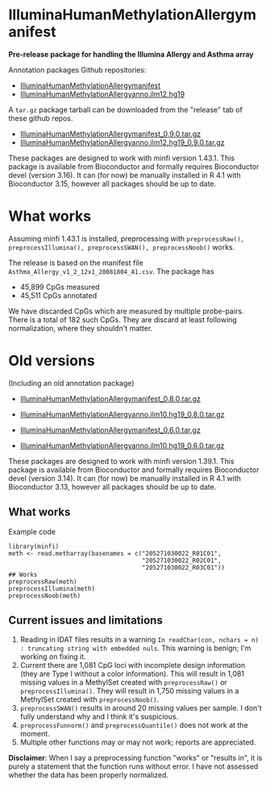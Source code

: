 # IlluminaHumanMethylationAllergymanifest

**Pre-release package for handling the Illumina Allergy and Asthma array**

Annotation packages Github repositories:
- [IlluminaHumanMethylationAllergymanifest](https://github.com/hansenlab/IlluminaHumanMethylationAllergymanifest)
- [IlluminaHumanMethylationAllergyanno.ilm12.hg19](https://github.com/hansenlab/IlluminaHumanMethylationAllergyanno.ilm12.hg19)

A `tar.gz` package tarball can be downloaded from the "release" tab of these github repos.

- [IlluminaHumanMethylationAllergymanifest_0.9.0.tar.gz](https://github.com/hansenlab/IlluminaHumanMethylationAllergymanifest/releases/download/0.9/IlluminaHumanMethylationAllergymanifest_0.9.0.tar.gz)
- [IlluminaHumanMethylationAllergyanno.ilm12.hg19_0.9.0.tar.gz](https://github.com/hansenlab/IlluminaHumanMethylationAllergyanno.ilm10.hg19/releases/download/0.9/IlluminaHumanMethylationAllergyanno.ilm12.hg19_0.9.0.tar.gz)

These packages are designed to work with minfi version 1.43.1. This package is available from Bioconductor and formally requires Bioconductor devel (version 3.16). It can (for now) be manually installed in R 4.1 with Bioconductor 3.15, however all packages should be up to date.

# What works

Assuming minfi 1.43.1 is installed, preprocessing with `preprocessRaw(), preprocessIllumina(), preprocessSWAN(), preprocessNoob()` works.

The release is based on the manifest file `Asthma_Allergy_v1_2_12x1_20081804_A1.csv`. The package has 

- 45,899 CpGs measured
- 45,511 CpGs annotated

We have discarded CpGs which are measured by multiple probe-pairs. There is a total of 182 such CpGs. They are discard at least following normalization, where they shouldn't matter.


# Old versions

(Including an old annotation package)

- [IlluminaHumanMethylationAllergymanifest_0.8.0.tar.gz](https://github.com/hansenlab/IlluminaHumanMethylationAllergymanifest/releases/download/0.8/IlluminaHumanMethylationAllergymanifest_0.8.0.tar.gz)
- [IlluminaHumanMethylationAllergyanno.ilm10.hg19_0.8.0.tar.gz](https://github.com/hansenlab/IlluminaHumanMethylationAllergyanno.ilm10.hg19/releases/download/0.8/IlluminaHumanMethylationAllergyanno.ilm10.hg19_0.8.0.tar.gz)

- [IlluminaHumanMethylationAllergymanifest_0.6.0.tar.gz](https://github.com/hansenlab/IlluminaHumanMethylationAllergymanifest/releases/download/0.6/IlluminaHumanMethylationAllergymanifest_0.6.0.tar.gz)
- [IlluminaHumanMethylationAllergyanno.ilm10.hg19_0.6.0.tar.gz](https://github.com/hansenlab/IlluminaHumanMethylationAllergyanno.ilm10.hg19/releases/download/0.6/IlluminaHumanMethylationAllergyanno.ilm10.hg19_0.6.0.tar.gz)

These packages are designed to work with minfi version 1.39.1. This package is available from Bioconductor and formally requires Bioconductor devel (version 3.14). It can (for now) be manually installed in R 4.1 with Bioconductor 3.13, however all packages should be up to date.

## What works

Example code

```{r}
library(minfi)
meth <- read.metharray(basenames = c("205271030022_R01C01",
                                     "205271030022_R02C01",
                                     "205271030022_R03C01"))
## Works
preprocessRaw(meth)
preprocessIllumina(meth)
preprocessNoob(meth)
```


## Current issues and limitations

1. Reading in IDAT files results in a warning `In readChar(con, nchars = n) : truncating string with embedded nuls`. This warning is benign; I'm working on fixing it.
2. Current there are 1,081 CpG loci with incomplete design information (they are Type I without a color information). This will result in 1,081 missing values in a MethylSet created with `preprocessRaw()` or `preprocessIllumina()`. They will result in 1,750 missing values in a MethylSet created with `preprocessNoob()`.
3. `preprocessSWAN()` results in around 20 missing values per sample. I don't fully understand why and I think it's suspicious.
4. `preprocessFunnorm()` and `preprocessQuantile()` does not work at the moment.
5. Multiple other functions may or may not work; reports are appreciated.

**Disclaimer**: When I say a preprocessing function "works" or "results in", it is purely a statement that the function runs without error. I have not assessed whether the data has been properly normalized.


